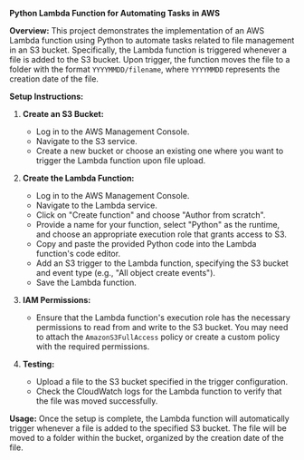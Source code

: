 **Python Lambda Function for Automating Tasks in AWS**

**Overview:**
This project demonstrates the implementation of an AWS Lambda function using Python to automate tasks related to file management in an S3 bucket. Specifically, the Lambda function is triggered whenever a file is added to the S3 bucket. Upon trigger, the function moves the file to a folder with the format `YYYYMMDD/filename`, where `YYYYMMDD` represents the creation date of the file.

**Setup Instructions:**
1. **Create an S3 Bucket:**
   - Log in to the AWS Management Console.
   - Navigate to the S3 service.
   - Create a new bucket or choose an existing one where you want to trigger the Lambda function upon file upload.

2. **Create the Lambda Function:**
   - Log in to the AWS Management Console.
   - Navigate to the Lambda service.
   - Click on "Create function" and choose "Author from scratch".
   - Provide a name for your function, select "Python" as the runtime, and choose an appropriate execution role that grants access to S3.
   - Copy and paste the provided Python code into the Lambda function's code editor.
   - Add an S3 trigger to the Lambda function, specifying the S3 bucket and event type (e.g., "All object create events").
   - Save the Lambda function.

3. **IAM Permissions:**
   - Ensure that the Lambda function's execution role has the necessary permissions to read from and write to the S3 bucket. You may need to attach the `AmazonS3FullAccess` policy or create a custom policy with the required permissions.

4. **Testing:**
   - Upload a file to the S3 bucket specified in the trigger configuration.
   - Check the CloudWatch logs for the Lambda function to verify that the file was moved successfully.

**Usage:**
Once the setup is complete, the Lambda function will automatically trigger whenever a file is added to the specified S3 bucket. The file will be moved to a folder within the bucket, organized by the creation date of the file.

